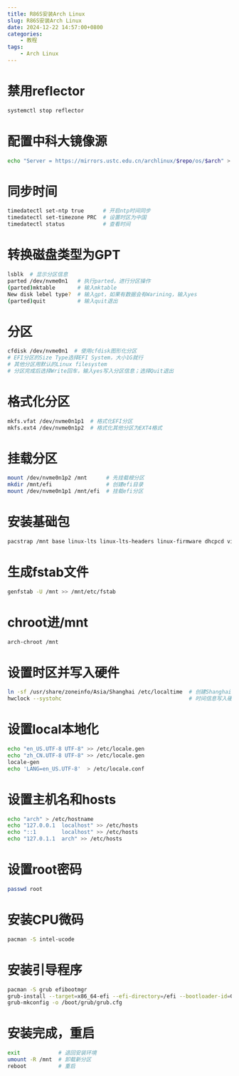 ```yaml
---
title: R86S安装Arch Linux
slug: R86S安装Arch Linux
date: 2024-12-22 14:57:00+0800
categories:
    - 教程
tags:
    - Arch Linux
---
```


# 禁用reflector
```bash
systemctl stop reflector
```

# 配置中科大镜像源
```bash
echo "Server = https://mirrors.ustc.edu.cn/archlinux/$repo/os/$arch" > /etc/pacman.d/mirrorlist
```

# 同步时间
```bash
timedatectl set-ntp true      # 开启ntp时间同步
timedatectl set-timezone PRC  # 设置时区为中国
timedatectl status            # 查看时间
```

# 转换磁盘类型为GPT
```bash
lsblk  # 显示分区信息
parted /dev/nvme0n1   # 执行parted，进行分区操作
(parted)mktable       # 输入mktable
New disk lebel type?  # 输入gpt，如果有数据会有Warining，输入yes
(parted)quit          # 输入quit退出
```

# 分区
```bash
cfdisk /dev/nvme0n1  # 使用cfdisk图形化分区
# EFI分区的Size Type选择EFI System，大小1G就行
# 其他分区用默认的Linux filesystem
# 分区完成后选择Write回车，输入yes写入分区信息；选择Quit退出
```

# 格式化分区
```bash
mkfs.vfat /dev/nvme0n1p1  # 格式化EFI分区
mkfs.ext4 /dev/nvme0n1p2  # 格式化其他分区为EXT4格式
```

# 挂载分区
```bash
mount /dev/nvme0n1p2 /mnt      # 先挂载根分区
mkdir /mnt/efi                 # 创建efi目录
mount /dev/nvme0n1p1 /mnt/efi  # 挂载efi分区
```

# 安装基础包
```bash
pacstrap /mnt base linux-lts linux-lts-headers linux-firmware dhcpcd vim bash-completion # 这里使用lts内核，有无线网卡加上iwd
```

# 生成fstab文件
```bash
genfstab -U /mnt >> /mnt/etc/fstab
```

# chroot进/mnt
```bash
arch-chroot /mnt
```

# 设置时区并写入硬件
```bash
ln -sf /usr/share/zoneinfo/Asia/Shanghai /etc/localtime  # 创建Shanghai时区的软链接
hwclock --systohc                                        # 时间信息写入硬件
```

# 设置local本地化
```bash
echo "en_US.UTF-8 UTF-8" >> /etc/locale.gen
echo "zh_CN.UTF-8 UTF-8" >> /etc/locale.gen
locale-gen
echo 'LANG=en_US.UTF-8'  > /etc/locale.conf
```

# 设置主机名和hosts
```bash
echo "arch" > /etc/hostname
echo "127.0.0.1  localhost" >> /etc/hosts
echo "::1        localhost" >> /etc/hosts
echo "127.0.1.1  arch" >> /etc/hosts
```

# 设置root密码
```bash
passwd root
```

# 安装CPU微码
```bash
pacman -S intel-ucode
```

# 安装引导程序
```bash
pacman -S grub efibootmgr                                                   # grub是启动引导器，efibootmgr被 grub 脚本用来将启动项写入 NVRAM。
grub-install --target=x86_64-efi --efi-directory=/efi --bootloader-id=GRUB  # 配置grub信息
grub-mkconfig -o /boot/grub/grub.cfg                                        # 将grub配置写入
```

# 安装完成，重启
```bash
exit            # 退回安装环境
umount -R /mnt  # 卸载新分区
reboot          # 重启
```
